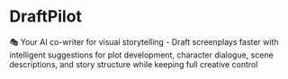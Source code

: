 # DraftPilot
🎭 Your AI co-writer for visual storytelling - Draft screenplays faster with intelligent suggestions for plot development, character dialogue, scene descriptions, and story structure while keeping full creative control
